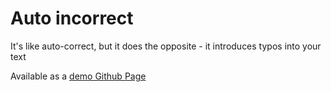 # Auto incorrect
It's like auto-correct, but it does the opposite - it introduces typos into your text

Available as a [demo Github Page](https://kshaa.github.io/keyboard-distance-randomizer/)
